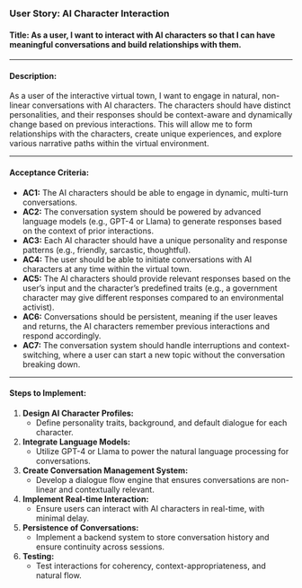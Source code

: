 ### **User Story: AI Character Interaction**

#### **Title:** As a user, I want to interact with AI characters so that I can have meaningful conversations and build relationships with them.

---

#### **Description:**
As a user of the interactive virtual town, I want to engage in natural, non-linear conversations with AI characters. The characters should have distinct personalities, and their responses should be context-aware and dynamically change based on previous interactions. This will allow me to form relationships with the characters, create unique experiences, and explore various narrative paths within the virtual environment.

---

#### **Acceptance Criteria:**
- **AC1:** The AI characters should be able to engage in dynamic, multi-turn conversations.
- **AC2:** The conversation system should be powered by advanced language models (e.g., GPT-4 or Llama) to generate responses based on the context of prior interactions.
- **AC3:** Each AI character should have a unique personality and response patterns (e.g., friendly, sarcastic, thoughtful).
- **AC4:** The user should be able to initiate conversations with AI characters at any time within the virtual town.
- **AC5:** The AI characters should provide relevant responses based on the user’s input and the character’s predefined traits (e.g., a government character may give different responses compared to an environmental activist).
- **AC6:** Conversations should be persistent, meaning if the user leaves and returns, the AI characters remember previous interactions and respond accordingly.
- **AC7:** The conversation system should handle interruptions and context-switching, where a user can start a new topic without the conversation breaking down.

---

#### **Steps to Implement:**
1. **Design AI Character Profiles:**
   - Define personality traits, background, and default dialogue for each character.
2. **Integrate Language Models:**
   - Utilize GPT-4 or Llama to power the natural language processing for conversations.
3. **Create Conversation Management System:**
   - Develop a dialogue flow engine that ensures conversations are non-linear and contextually relevant.
4. **Implement Real-time Interaction:**
   - Ensure users can interact with AI characters in real-time, with minimal delay.
5. **Persistence of Conversations:**
   - Implement a backend system to store conversation history and ensure continuity across sessions.
6. **Testing:**
   - Test interactions for coherency, context-appropriateness, and natural flow.
